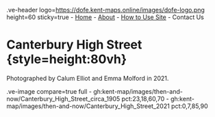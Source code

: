 .ve-header logo=https://dofe.kent-maps.online/images/dofe-logo.png height=60 sticky=true
	- [Home](/)
	- [About](/about)
	- [How to Use Site](/howto)
	- Contact Us

# Canterbury High Street {style=height:80vh}

Photographed by Calum Elliot and Emma Molford in 2021.

.ve-image compare=true full
    - gh:kent-map/images/then-and-now/Canterbury_High_Street_circa_1905 pct:23,18,60,70
    - gh:kent-map/images/then-and-now/Canterbury_High_Street_2021 pct:0,7,85,90

